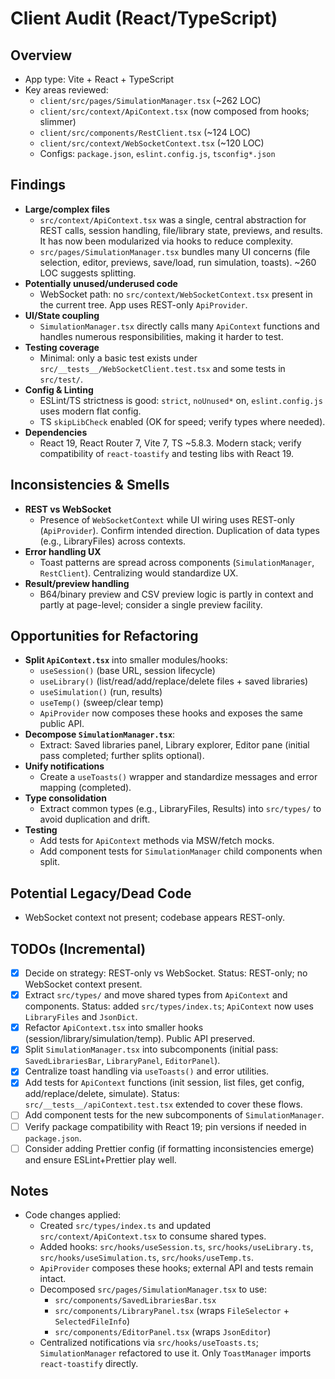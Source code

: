 # Client Audit (React/TypeScript)

## Overview
- App type: Vite + React + TypeScript
- Key areas reviewed:
  - `client/src/pages/SimulationManager.tsx` (~262 LOC)
  - `client/src/context/ApiContext.tsx` (now composed from hooks; slimmer)
  - `client/src/components/RestClient.tsx` (~124 LOC)
  - `client/src/context/WebSocketContext.tsx` (~120 LOC)
  - Configs: `package.json`, `eslint.config.js`, `tsconfig*.json`

## Findings
- __Large/complex files__
  - `src/context/ApiContext.tsx` was a single, central abstraction for REST calls, session handling, file/library state, previews, and results. It has now been modularized via hooks to reduce complexity.
  - `src/pages/SimulationManager.tsx` bundles many UI concerns (file selection, editor, previews, save/load, run simulation, toasts). ~260 LOC suggests splitting.
- __Potentially unused/underused code__
  - WebSocket path: no `src/context/WebSocketContext.tsx` present in the current tree. App uses REST-only `ApiProvider`.
- __UI/State coupling__
  - `SimulationManager.tsx` directly calls many `ApiContext` functions and handles numerous responsibilities, making it harder to test.
- __Testing coverage__
  - Minimal: only a basic test exists under `src/__tests__/WebSocketClient.test.tsx` and some tests in `src/test/`.
- __Config & Linting__
  - ESLint/TS strictness is good: `strict`, `noUnused*` on, `eslint.config.js` uses modern flat config.
  - TS `skipLibCheck` enabled (OK for speed; verify types where needed).
- __Dependencies__
  - React 19, React Router 7, Vite 7, TS ~5.8.3. Modern stack; verify compatibility of `react-toastify` and testing libs with React 19.

## Inconsistencies & Smells
- __REST vs WebSocket__
  - Presence of `WebSocketContext` while UI wiring uses REST-only (`ApiProvider`). Confirm intended direction. Duplication of data types (e.g., LibraryFiles) across contexts.
- __Error handling UX__
  - Toast patterns are spread across components (`SimulationManager`, `RestClient`). Centralizing would standardize UX.
- __Result/preview handling__
  - B64/binary preview and CSV preview logic is partly in context and partly at page-level; consider a single preview facility.

## Opportunities for Refactoring
- __Split `ApiContext.tsx`__ into smaller modules/hooks:
  - `useSession()` (base URL, session lifecycle)
  - `useLibrary()` (list/read/add/replace/delete files + saved libraries)
  - `useSimulation()` (run, results)
  - `useTemp()` (sweep/clear temp)
  - `ApiProvider` now composes these hooks and exposes the same public API.
- __Decompose `SimulationManager.tsx`__:
  - Extract: Saved libraries panel, Library explorer, Editor pane (initial pass completed; further splits optional).
- __Unify notifications__
  - Create a `useToasts()` wrapper and standardize messages and error mapping (completed).
- __Type consolidation__
  - Extract common types (e.g., LibraryFiles, Results) into `src/types/` to avoid duplication and drift.
- __Testing__
  - Add tests for `ApiContext` methods via MSW/fetch mocks.
  - Add component tests for `SimulationManager` child components when split.

## Potential Legacy/Dead Code
- WebSocket context not present; codebase appears REST-only.

## TODOs (Incremental)
- [x] Decide on strategy: REST-only vs WebSocket. Status: REST-only; no WebSocket context present.
- [x] Extract `src/types/` and move shared types from `ApiContext` and components. Status: added `src/types/index.ts`; `ApiContext` now uses `LibraryFiles` and `JsonDict`.
- [x] Refactor `ApiContext.tsx` into smaller hooks (session/library/simulation/temp). Public API preserved.
- [x] Split `SimulationManager.tsx` into subcomponents (initial pass: `SavedLibrariesBar`, `LibraryPanel`, `EditorPanel`).
- [x] Centralize toast handling via `useToasts()` and error utilities.
- [x] Add tests for `ApiContext` functions (init session, list files, get config, add/replace/delete, simulate). Status: `src/__tests__/apiContext.test.tsx` extended to cover these flows.
- [ ] Add component tests for the new subcomponents of `SimulationManager`.
- [ ] Verify package compatibility with React 19; pin versions if needed in `package.json`.
- [ ] Consider adding Prettier config (if formatting inconsistencies emerge) and ensure ESLint+Prettier play well.

## Notes
- Code changes applied:
  - Created `src/types/index.ts` and updated `src/context/ApiContext.tsx` to consume shared types.
  - Added hooks: `src/hooks/useSession.ts`, `src/hooks/useLibrary.ts`, `src/hooks/useSimulation.ts`, `src/hooks/useTemp.ts`.
  - `ApiProvider` composes these hooks; external API and tests remain intact.
  - Decomposed `src/pages/SimulationManager.tsx` to use:
    - `src/components/SavedLibrariesBar.tsx`
    - `src/components/LibraryPanel.tsx` (wraps `FileSelector` + `SelectedFileInfo`)
    - `src/components/EditorPanel.tsx` (wraps `JsonEditor`)
  - Centralized notifications via `src/hooks/useToasts.ts`; `SimulationManager` refactored to use it. Only `ToastManager` imports `react-toastify` directly.
